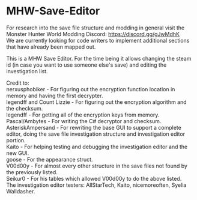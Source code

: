 # MHW-Save-Editor
For research into the save file structure and modding in general visit the Monster Hunter World Modding Discord: https://discord.gg/gJwMdhK  
We are currently looking for code writers to implement additional sections that have already been mapped out.  
  
This is a MHW Save Editor. For the time being it allows changing the steam id (in case you want to use someone else's save) and editing the investigation list.  
  
Credit to:  
nerxusphobiker - For figuring out the encryption function location in memory and having the first decrypter.  
legendff and Count Lizzie - For figuring out the encryption algorithm and the checksum.  
legendff - For getting all of the encryption keys from memory.  
Pascal/Ambytes - For writing the C# decryptor and checksum.  
AsteriskAmpersand - For rewriting the base GUI to support a complete editor, doing the save file investigation structure and investigation editor portion.  
Kaito - For helping testing and debugging the investigation editor and the new GUI.  
goose - For the appearance struct.  
V00d00y - For almost every other structure in the save files not found by the previously listed.  
Seikur0 - For his tables which allowed V00d00y to do the above listed.  
The investigation editor testers: AllStarTech, Kaito, nicemoreoften, Syelia Walldasher.  